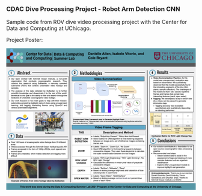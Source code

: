 ### CDAC Dive Processing Project - Robot Arm Detection CNN

Sample code from ROV dive video processing project with the Center for Data and Computing at UChicago.

Project Poster:

<img src="CDAC Dive Processing Poster.png" width="600"/>

